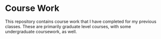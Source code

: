 # Course Work

This repository contains course work that I have completed for my previous classes. These are primarily graduate level courses, with some undergraduate coursework, as well.
